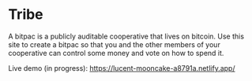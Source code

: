 # Tribe

A bitpac is a publicly auditable cooperative that lives on bitcoin. Use this site to create a bitpac so that you and the other members of your cooperative can control some money and vote on how to spend it.

Live demo (in progress): https://lucent-mooncake-a8791a.netlify.app/
